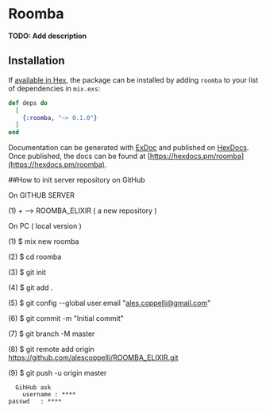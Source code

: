 # Roomba

**TODO: Add description**

## Installation

If [available in Hex](https://hex.pm/docs/publish), the package can be installed
by adding `roomba` to your list of dependencies in `mix.exs`:

```elixir
def deps do
  [
    {:roomba, "~> 0.1.0"}
  ]
end
```

Documentation can be generated with [ExDoc](https://github.com/elixir-lang/ex_doc)
and published on [HexDocs](https://hexdocs.pm). Once published, the docs can
be found at [https://hexdocs.pm/roomba](https://hexdocs.pm/roomba).


##How to init server repository on GitHub

On GITHUB SERVER

(1) + --> ROOMBA_ELIXIR ( a new repository )

On PC ( local version )

(1) $ mix new roomba

(2) $ cd roomba

(3) $ git init

(4) $ git add .

(5) $ git config --global user.email "ales.coppelli@gmail.com"

(6) $ git commit -m "Initial commit"

(7) $ git branch -M master 

(8) $ git remote add origin https://github.com/alescoppelli/ROOMBA_ELIXIR.git

(9) $ git push -u origin master

      GihHub ask
        username : ****
	passwd   : ****

